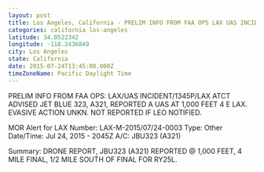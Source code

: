 ```yaml
---
layout: post
title: Los Angeles, California - PRELIM INFO FROM FAA OPS LAX UAS INCIDENT 1345P LAX ATCT ADVISED JET BLUE 323
categories: california los-angeles
latitude: 34.0522342
longitude: -118.2436849
city: Los Angeles
state: California
date: 2015-07-24T13:45:00.000Z
timeZoneName: Pacific Daylight Time
---
```


PRELIM INFO FROM FAA OPS: LAX/UAS INCIDENT/1345P/LAX ATCT ADVISED JET BLUE 323, A321, REPORTED A UAS AT 1,000 FEET 4 E LAX. EVASIVE ACTION UNKN. NOT REPORTED IF LEO NOTIFIED. 

MOR Alert for LAX
Number: LAX-M-2015/07/24-0003
Type: Other
Date/Time: Jul 24, 2015 - 2045Z
A/C: JBU323 (A321)

Summary: DRONE REPORT, JBU323 (A321) REPORTED @ 1,000 FEET, 4 MILE FINAL, 1/2 MILE SOUTH OF FINAL FOR RY25L.